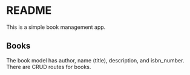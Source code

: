 # README

This is a simple book management app.

## Books

The book model has author, name (title), description, and isbn_number. There are CRUD routes for books.
